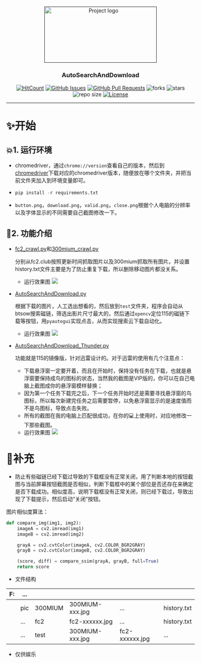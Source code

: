 <p align="center">
  <a href="" rel="noopener">
 <img width=300 height=150 src="https://i.loli.net/2020/04/07/3PRFLGBgkeKtbCZ.png" alt="Project logo"></a>
</p>

<h3 align="center">AutoSearchAndDownload</h3>

<div align="center">

[![HitCount](http://hits.dwyl.com/ExcaliburEX/https://githubcom/ExcaliburEX/GHS.svg)](http://hits.dwyl.com/ExcaliburEX/https://githubcom/ExcaliburEX/GHS)
[![GitHub Issues](https://img.shields.io/github/issues/ExcaliburEX/GHS.svg)](https://github.com/ExcaliburEX/GHS/issues)
[![GitHub Pull Requests](https://img.shields.io/github/issues-pr/ExcaliburEX/GHS.svg)](https://github.com/ExcaliburEX/GHS/pulls)
![forks](https://img.shields.io/github/forks/ExcaliburEX/GHS)
![stars](	https://img.shields.io/github/stars/ExcaliburEX/GHS)
![repo size](https://img.shields.io/github/repo-size/ExcaliburEX/GHS)
[![License](https://img.shields.io/badge/license-MIT-blue.svg)](/LICENSE)
</div>

---

# ✨开始

## 💥1. 运行环境
- chromedriver，通过`chrome://version`查看自己的版本，然后到[chromedriver](http://chromedriver.storage.googleapis.com/index.html)下载对应的chromedriver版本，随便放在哪个文件夹，并把当前文件夹加入到环境变量即可。
- ```python
  pip install -r requirements.txt
  ```
- `button.png`，`download.png`，`valid.png`，`close.png`根据个人电脑的分辨率以及字体显示的不同需要自己截图修改一下。
## 🍓2. 功能介绍
- [fc2_crawl.py](https://github.com/ExcaliburEX/GHS/blob/master/fc2_crawl.py)和[300mium_crawl.py](https://github.com/ExcaliburEX/GHS/blob/master/300mium_crawl.py)
  
  分别从fc2.club按照更新时间抓取图片以及300mium抓取所有图片。并设置history.txt文件主要是为了防止重复下载，所以删除移动图片都没关系。
  - 运行效果图
  ![](https://blog-1259799643.cos.ap-shanghai.myqcloud.com/300mium.gif)
- [AutoSearchAndDownload.py](https://github.com/ExcaliburEX/GHS/blob/master/AutoSearchAndDownload.py)
  
  根据下载的图片，人工选出想看的，然后放到`test`文件夹，程序会自动从btsow搜索磁链，筛选出影片尺寸最大的，然后通过`opencv`定位115的磁链下载等按钮，用`pyautogui`实现点击，从而实现搜索云下载自动化。
  - 运行效果图
  ![](https://i.loli.net/2020/04/07/V5pSmMNue8CRj1A.gif)


- [AutoSearchAndDownload_Thunder.py](https://github.com/ExcaliburEX/GHS/blob/master/AutoSearchAndDownload.py)

  功能就是115的镜像版，针对迅雷设计的。对于迅雷的使用有几个注意点：
  - 下载悬浮窗一定要开着，而且在开始时，保持没有任务在下载，也就是悬浮窗要保持成鸟的图标的状态，当然我的截图是VIP版的，你可以在自己电脑上截图成你的悬浮窗模样替换；
  - 因为第一个任务下载完之后，下一个任务开始时还是需要寻找悬浮窗的鸟图标，所以每次新建完任务之后需要暂停，以免悬浮窗显示的是速度值而不是鸟图标，导致点击失败。  
  - 所有的截图在我的电脑上匹配很成功，在你的💻上使用时，对应地修改一下那些截图。
  - 运行效果图
  ![](https://github.com/ExcaliburEX/GHS/blob/master/Thunder_demo.gif)


# 🍧补充

- 防止有些磁链已经下载过导致的下载框没有正常关闭，用了判断本地的按钮截图与当前屏幕按钮截图是否相似，判断下载框中的某个部位是否还存在来确定是否下载成功。相似度高，说明下载框没有正常关闭，则已经下载过，导致出现了下载提示，然后启动“关闭”按钮。

图片相似度算法：
```python
def compare_img(img1, img2):
    imageA = cv2.imread(img1)
    imageB = cv2.imread(img2)

    grayA = cv2.cvtColor(imageA, cv2.COLOR_BGR2GRAY)
    grayB = cv2.cvtColor(imageB, cv2.COLOR_BGR2GRAY)

    (score, diff) = compare_ssim(grayA, grayB, full=True)
    return score
```

- 文件结构

| F:         | ...|  |  |  |  |
| ------------- | ------- | -------- | ------- | ------- | -----------------|
|    |  pic   |  300MIUM  |  300MIUM-xxx.jpg    |  ...  | history.txt|
|  |  ... |    fc2 |    fc2-xxxxxx.jpg  |   ... |    history.txt     |
|  |  ... |    test |   300MIUM-xxx.jpg   |  fc2-xxxxxx.jpg  |  ... |

- 仅供娱乐 
